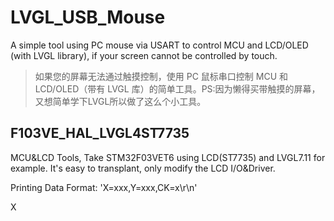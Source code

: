 # LVGL_USB_Mouse
A simple tool using PC mouse via USART to control MCU and LCD/OLED (with LVGL library), if your screen cannot be controlled by touch.
> 如果您的屏幕无法通过触摸控制，使用 PC 鼠标串口控制 MCU 和 LCD/OLED（带有 LVGL 库）的简单工具。PS:因为懒得买带触摸的屏幕，又想简单学下LVGL所以做了这么个小工具。

## F103VE_HAL_LVGL4ST7735

MCU&LCD Tools, Take STM32F03VET6 using LCD(ST7735) and LVGL7.11 for example.
It's easy to transplant, only modify the LCD I/O&Driver.

Printing Data Format: 'X=xxx,Y=xxx,CK=x\r\n'

X
